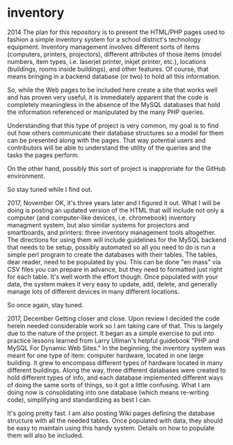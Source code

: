 # inventory
2014
The plan for this repository is to present the HTML/PHP pages used to fashion a simple inventory system for a school district's technology equipment. Inventory management involves different sorts of items (computers, printers, projectors), different attributes of those items (model numbers, item types, i.e. laserjet printer, inkjet printer, etc.), locations (buildings, rooms inside buildings), and other features. Of course, that means bringing in a backend database (or two) to hold all this information. 

So, while the Web pages to be included here create a site that works well and has proven very useful, it is immediately apparent that the code is completely meaningless in the absence of the MySQL databases that hold the information referenced or manipulated by the many PHP queries. 

Understanding that this type of project is very common, my goal is to find out how others communicate their database structures so a model for them can be presented along with the pages. That way potential users and contributors will be able to understand the utility of the queries and the tasks the pages perform.

On the other hand, possibly this sort of project is inapproriate for the GitHub environment.

So stay tuned while I find out.

2017, November
OK, it's three years later and I figured it out. What I will be doing is posting an updated version of the HTML that will include not only a computer (and computer-like devices, i.e. chromebook) inventory managment system, but also similar systems for projectors and smartboards, and printers: three inventory management tools altogether. The directions for using them will include guidelines for the MySQL backend that needs to be setup, possibly automated so all you need to do is run a simple perl program to create the databases with their tables. The tables, dear reader, need to be populated by you. This can be done "en mass" via CSV files you can prepare in advance, but they need to formatted just right for each table. It's well worth the effort though. Once populated with your data, the system makes it very easy to update, add, delete, and generally manage lots of different devices in many different locations. 

So once again, stay tuned.

2017, December
Getting closer and close. Upon review I decided the code herein needed considerable work so I am taking care of that. This is largely due to the nature of the project. It began as a simple exercise to put into practice lessons learned from Larry Ullman's helpful guidebook "PHP and MySQL For Dynamic Web Sites." In the beginning, the inventory system was meant for one type of item: computer hardware, located in one large building. It grew to encompass different types of hardware located in many different buildings. Along the way, three different databases were created to hold different types of info, and each database implemented different ways of doing the same sorts of things, so it got a little confusing. What I am doing now is consolidating into one database (which means re-writing code), simplifying and standardizing as best I can.

It's going pretty fast. I am also posting Wiki pages defining the database structure with all the needed tables. Once populated with data, they should be easy to maintain using this handy system. Details on how to populate them will also be included.
